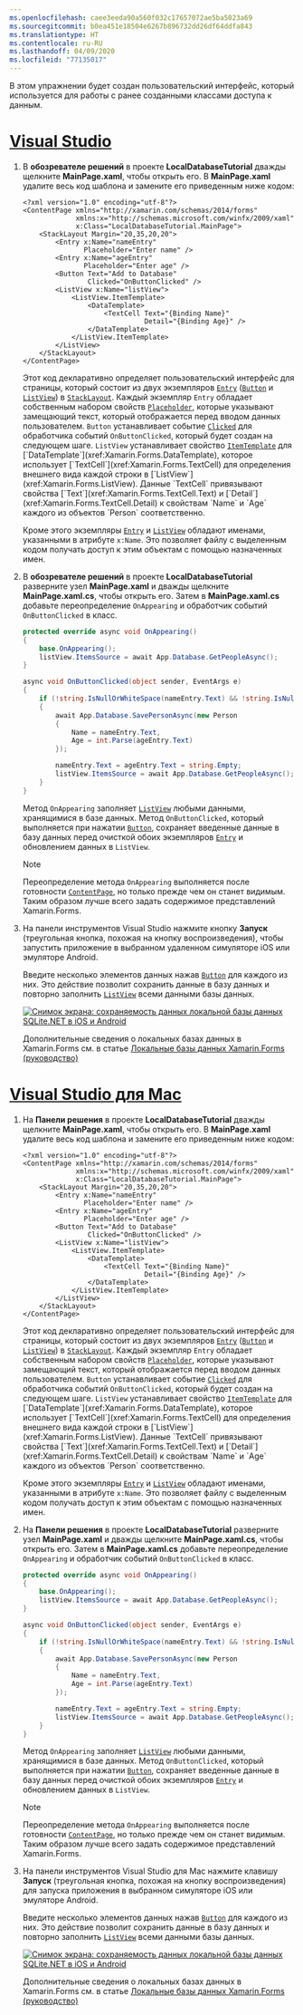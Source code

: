 ```yaml
---
ms.openlocfilehash: caee3eeda90a560f032c17657072ae5ba5023a69
ms.sourcegitcommit: b0ea451e18504e6267b896732dd26df64ddfa843
ms.translationtype: HT
ms.contentlocale: ru-RU
ms.lasthandoff: 04/09/2020
ms.locfileid: "77135017"
---
```

В этом упражнении будет создан пользовательский интерфейс, который используется для работы с ранее созданными классами доступа к данным.

# <a name="visual-studio"></a>[Visual Studio](#tab/vswin)

1. В **обозревателе решений** в проекте **LocalDatabaseTutorial** дважды щелкните **MainPage.xaml**, чтобы открыть его. В **MainPage.xaml** удалите весь код шаблона и замените его приведенным ниже кодом:

    ```xaml
    <?xml version="1.0" encoding="utf-8"?>
    <ContentPage xmlns="http://xamarin.com/schemas/2014/forms"
                 xmlns:x="http://schemas.microsoft.com/winfx/2009/xaml"
                 x:Class="LocalDatabaseTutorial.MainPage">
        <StackLayout Margin="20,35,20,20">
            <Entry x:Name="nameEntry"
                   Placeholder="Enter name" />
            <Entry x:Name="ageEntry"
                   Placeholder="Enter age" />
            <Button Text="Add to Database"
                    Clicked="OnButtonClicked" />
            <ListView x:Name="listView">
                <ListView.ItemTemplate>
                    <DataTemplate>
                        <TextCell Text="{Binding Name}"
                                  Detail="{Binding Age}" />
                    </DataTemplate>
                </ListView.ItemTemplate>
            </ListView>
        </StackLayout>
    </ContentPage>
    ```

    Этот код декларативно определяет пользовательский интерфейс для страницы, который состоит из двух экземпляров [`Entry`](xref:Xamarin.Forms.Entry) ([`Button`](xref:Xamarin.Forms.Button) и [`ListView`](xref:Xamarin.Forms.ListView)) в [`StackLayout`](xref:Xamarin.Forms.StackLayout). Каждый экземпляр `Entry` обладает собственным набором свойств [`Placeholder`](xref:Xamarin.Forms.InputView.Placeholder), которые указывают замещающий текст, который отображается перед вводом данных пользователем. `Button` устанавливает событие [`Clicked`](xref:Xamarin.Forms.Button.Clicked) для обработчика событий `OnButtonClicked`, который будет создан на следующем шаге. `ListView` устанавливает свойство [`ItemTemplate`](xref:Xamarin.Forms.ItemsView`1.ItemTemplate) для [`DataTemplate`](xref:Xamarin.Forms.DataTemplate), которое использует [`TextCell`](xref:Xamarin.Forms.TextCell) для определения внешнего вида каждой строки в [`ListView`](xref:Xamarin.Forms.ListView). Данные `TextCell` привязывают свойства [`Text`](xref:Xamarin.Forms.TextCell.Text) и [`Detail`](xref:Xamarin.Forms.TextCell.Detail) к свойствам `Name` и `Age` каждого из объектов `Person` соответственно.

    Кроме этого экземпляры [`Entry`](xref:Xamarin.Forms.Entry) и [`ListView`](xref:Xamarin.Forms.ListView) обладают именами, указанными в атрибуте `x:Name`. Это позволяет файлу с выделенным кодом получать доступ к этим объектам с помощью назначенных имен.

1. В **обозревателе решений** в проекте **LocalDatabaseTutorial** разверните узел **MainPage.xaml** и дважды щелкните **MainPage.xaml.cs**, чтобы открыть его. Затем в **MainPage.xaml.cs** добавьте переопределение `OnAppearing` и обработчик событий `OnButtonClicked` в класс.

    ```csharp
    protected override async void OnAppearing()
    {
        base.OnAppearing();
        listView.ItemsSource = await App.Database.GetPeopleAsync();
    }

    async void OnButtonClicked(object sender, EventArgs e)
    {
        if (!string.IsNullOrWhiteSpace(nameEntry.Text) && !string.IsNullOrWhiteSpace(ageEntry.Text))
        {
            await App.Database.SavePersonAsync(new Person
            {
                Name = nameEntry.Text,
                Age = int.Parse(ageEntry.Text)
            });

            nameEntry.Text = ageEntry.Text = string.Empty;
            listView.ItemsSource = await App.Database.GetPeopleAsync();
        }
    }
    ```

    Метод `OnAppearing` заполняет [`ListView`](xref:Xamarin.Forms.ListView) любыми данными, хранящимися в базе данных. Метод `OnButtonClicked`, который выполняется при нажатии [`Button`](xref:Xamarin.Forms.Button), сохраняет введенные данные в базу данных перед очисткой обоих экземпляров [`Entry`](xref:Xamarin.Forms.Entry) и обновлением данных в `ListView`.

    > [!NOTE]
    > Переопределение метода `OnAppearing` выполняется после готовности [`ContentPage`](xref:Xamarin.Forms.ContentPage), но только прежде чем он станет видимым. Таким образом лучше всего задать содержимое представлений Xamarin.Forms.

1. На панели инструментов Visual Studio нажмите кнопку **Запуск** (треугольная кнопка, похожая на кнопку воспроизведения), чтобы запустить приложение в выбранном удаленном симуляторе iOS или эмуляторе Android.

    Введите несколько элементов данных нажав [`Button`](xref:Xamarin.Forms.Button) для каждого из них. Это действие позволит сохранить данные в базу данных и повторно заполнить [`ListView`](xref:Xamarin.Forms.ListView) всеми данными базы данных.

    [![Снимок экрана: сохраняемость данных локальной базы данных SQLite.NET в iOS и Android](../images/consume-data-access-classes.png "Сохраняемость данных локальной базы данных")](../images/consume-data-access-classes-large.png#lightbox "Сохраняемость данных локальной базы данных")

    Дополнительные сведения о локальных базах данных в Xamarin.Forms см. в статье [Локальные базы данных Xamarin.Forms (руководство)](~/xamarin-forms/data-cloud/data/databases.md)

# <a name="visual-studio-for-mac"></a>[Visual Studio для Mac](#tab/vsmac)

1. На **Панели решения** в проекте **LocalDatabaseTutorial** дважды щелкните **MainPage.xaml**, чтобы открыть его. В **MainPage.xaml** удалите весь код шаблона и замените его приведенным ниже кодом:

    ```xaml
    <?xml version="1.0" encoding="utf-8"?>
    <ContentPage xmlns="http://xamarin.com/schemas/2014/forms"
                 xmlns:x="http://schemas.microsoft.com/winfx/2009/xaml"
                 x:Class="LocalDatabaseTutorial.MainPage">
        <StackLayout Margin="20,35,20,20">
            <Entry x:Name="nameEntry"
                   Placeholder="Enter name" />
            <Entry x:Name="ageEntry"
                   Placeholder="Enter age" />
            <Button Text="Add to Database"
                    Clicked="OnButtonClicked" />
            <ListView x:Name="listView">
                <ListView.ItemTemplate>
                    <DataTemplate>
                        <TextCell Text="{Binding Name}"
                                  Detail="{Binding Age}" />
                    </DataTemplate>
                </ListView.ItemTemplate>
            </ListView>
        </StackLayout>
    </ContentPage>
    ```

    Этот код декларативно определяет пользовательский интерфейс для страницы, который состоит из двух экземпляров [`Entry`](xref:Xamarin.Forms.Entry) ([`Button`](xref:Xamarin.Forms.Button) и [`ListView`](xref:Xamarin.Forms.ListView)) в [`StackLayout`](xref:Xamarin.Forms.StackLayout). Каждый экземпляр `Entry` обладает собственным набором свойств [`Placeholder`](xref:Xamarin.Forms.InputView.Placeholder), которые указывают замещающий текст, который отображается перед вводом данных пользователем. `Button` устанавливает событие [`Clicked`](xref:Xamarin.Forms.Button.Clicked) для обработчика событий `OnButtonClicked`, который будет создан на следующем шаге. `ListView` устанавливает свойство [`ItemTemplate`](xref:Xamarin.Forms.ItemsView`1.ItemTemplate) для [`DataTemplate`](xref:Xamarin.Forms.DataTemplate), которое использует [`TextCell`](xref:Xamarin.Forms.TextCell) для определения внешнего вида каждой строки в [`ListView`](xref:Xamarin.Forms.ListView). Данные `TextCell` привязывают свойства [`Text`](xref:Xamarin.Forms.TextCell.Text) и [`Detail`](xref:Xamarin.Forms.TextCell.Detail) к свойствам `Name` и `Age` каждого из объектов `Person` соответственно.

    Кроме этого экземпляры [`Entry`](xref:Xamarin.Forms.Entry) и [`ListView`](xref:Xamarin.Forms.ListView) обладают именами, указанными в атрибуте `x:Name`. Это позволяет файлу с выделенным кодом получать доступ к этим объектам с помощью назначенных имен.

1. На **Панели решения** в проекте **LocalDatabaseTutorial** разверните узел **MainPage.xaml** и дважды щелкните **MainPage.xaml.cs**, чтобы открыть его. Затем в **MainPage.xaml.cs** добавьте переопределение `OnAppearing` и обработчик событий `OnButtonClicked` в класс.

    ```csharp
    protected override async void OnAppearing()
    {
        base.OnAppearing();
        listView.ItemsSource = await App.Database.GetPeopleAsync();
    }

    async void OnButtonClicked(object sender, EventArgs e)
    {
        if (!string.IsNullOrWhiteSpace(nameEntry.Text) && !string.IsNullOrWhiteSpace(ageEntry.Text))
        {
            await App.Database.SavePersonAsync(new Person
            {
                Name = nameEntry.Text,
                Age = int.Parse(ageEntry.Text)
            });

            nameEntry.Text = ageEntry.Text = string.Empty;
            listView.ItemsSource = await App.Database.GetPeopleAsync();
        }
    }
    ```

    Метод `OnAppearing` заполняет [`ListView`](xref:Xamarin.Forms.ListView) любыми данными, хранящимися в базе данных. Метод `OnButtonClicked`, который выполняется при нажатии [`Button`](xref:Xamarin.Forms.Button), сохраняет введенные данные в базу данных перед очисткой обоих экземпляров [`Entry`](xref:Xamarin.Forms.Entry) и обновлением данных в `ListView`.

    > [!NOTE]
    > Переопределение метода `OnAppearing` выполняется после готовности [`ContentPage`](xref:Xamarin.Forms.ContentPage), но только прежде чем он станет видимым. Таким образом лучше всего задать содержимое представлений Xamarin.Forms.

1. На панели инструментов Visual Studio для Mac нажмите клавишу **Запуск** (треугольная кнопка, похожая на кнопку воспроизведения) для запуска приложения в выбранном симуляторе iOS или эмуляторе Android.

    Введите несколько элементов данных нажав [`Button`](xref:Xamarin.Forms.Button) для каждого из них. Это действие позволит сохранить данные в базу данных и повторно заполнить [`ListView`](xref:Xamarin.Forms.ListView) всеми данными базы данных.

    [![Снимок экрана: сохраняемость данных локальной базы данных SQLite.NET в iOS и Android](../images/consume-data-access-classes.png "Сохраняемость данных локальной базы данных")](../images/consume-data-access-classes-large.png#lightbox "Сохраняемость данных локальной базы данных")

    Дополнительные сведения о локальных базах данных в Xamarin.Forms см. в статье [Локальные базы данных Xamarin.Forms (руководство)](~/xamarin-forms/data-cloud/data/databases.md)
